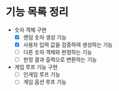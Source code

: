 # 기능 목록 정리

- 숫자 객체 구현
  - [x] 랜덤 숫자 생성 기능
  - [x] 사용자 입력 값을 검증하여 생성하는 기능
  - [ ] 다른 숫자 객체와 판정하는 기능
  - [ ] 판정 결과 출력으로 변환하는 기능
- 게임 루프 기능 구현
  - [ ] 인게임 루프 기능
  - [ ] 게임 옵션 루프 기능
